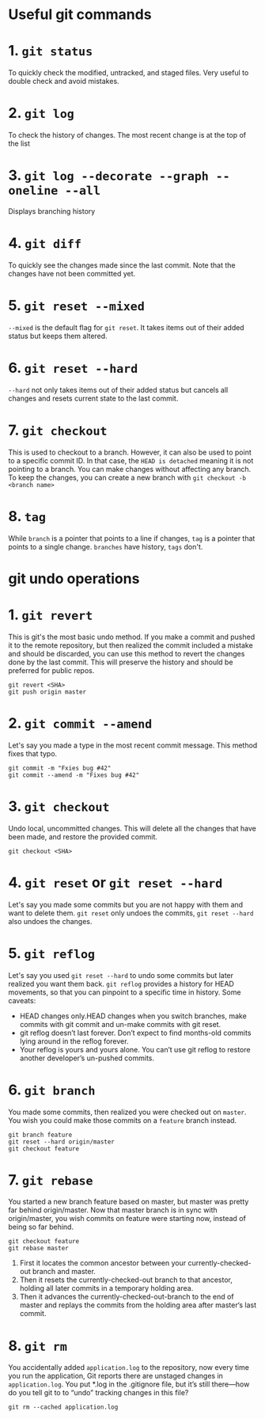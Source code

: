 # Useful git commands

# 1. `git status`

To quickly check the modified, untracked, and staged files. Very useful to double check and avoid mistakes.

# 2. `git log`

To check the history of changes. The most recent change is at the top of the list

# 3. `git log --decorate --graph --oneline --all` 

Displays branching history

# 4. `git diff`

To quickly see the changes made since the last commit. Note that the changes have not been committed yet.

# 5. `git reset --mixed`

`--mixed` is the default flag for `git reset`. It takes items out of their added status but keeps them altered.

# 6. `git reset --hard`

`--hard` not only takes items out of their added status but cancels all changes and resets current state to the last commit. 

# 7. `git checkout`

This is used to checkout to a branch. However, it can also be used to point to a specific commit ID. In that case, the `HEAD is detached` meaning it is not pointing to a branch. You can make changes without affecting any branch. To keep the changes, you can create a new branch with `git checkout -b <branch name>`

# 8. `tag`

While `branch` is a pointer that points to a line if changes, `tag` is a pointer that points to a single change. `branches` have history, `tags` don't.

# git undo operations

# 1. `git revert`

This is git's the most basic undo method. If you make a commit and pushed it to the remote repository, but then realized the commit included a mistake and should be discarded, you can use this method to revert the changes done by the last commit. This will preserve the history and should be preferred for public repos.

```
git revert <SHA>
git push origin master
```

# 2. `git commit --amend`

Let's say you made a type in the most recent commit message. This method fixes that typo.

```
git commit -m "Fxies bug #42"
git commit --amend -m "Fixes bug #42"
```

# 3. `git checkout`

Undo local, uncommitted changes. This will delete all the changes that have been made, and restore the provided commit.

```
git checkout <SHA>
```

# 4. `git reset` or `git reset --hard`

Let's say you made some commits but you are not happy with them and want to delete them. `git reset` only undoes the commits, `git reset --hard` also undoes the changes.

# 5. `git reflog`

Let's say you used `git reset --hard` to undo some commits but later realized you want them back. `git reflog` provides a history for HEAD movements, so that you can pinpoint to a specific time in history. Some caveats:

- HEAD changes only.HEAD changes when you switch branches, make commits with git commit and un-make commits with git reset.
- git reflog doesn’t last forever. Don’t expect to find months-old commits lying around in the reflog forever.
- Your reflog is yours and yours alone. You can’t use git reflog to restore another developer’s un-pushed commits.

# 6. `git branch`

You made some commits, then realized you were checked out on `master`. You wish you could make those commits on a `feature` branch instead.

```
git branch feature
git reset --hard origin/master
git checkout feature
```

# 7. `git rebase`

You started a new branch feature based on master, but master was pretty far behind origin/master. Now that master branch is in sync with origin/master, you wish commits on feature were starting now, instead of being so far behind.

```
git checkout feature
git rebase master
```

1. First it locates the common ancestor between your currently-checked-out branch and master.
2. Then it resets the currently-checked-out branch to that ancestor, holding all later commits in a temporary holding area.
3. Then it advances the currently-checked-out-branch to the end of master and replays the commits from the holding area after master‘s last commit.

# 8. `git rm`

You accidentally added `application.log` to the repository, now every time you run the application, Git reports there are unstaged changes in `application.log`. You put *.log in the .gitignore file, but it’s still there—how do you tell git to to “undo” tracking changes in this file?

```
git rm --cached application.log
```
